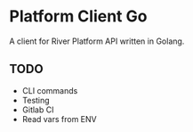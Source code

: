 # Platform Client Go

A client for River Platform API written in Golang.

## TODO

- CLI commands
- Testing
- Gitlab CI
- Read vars from ENV